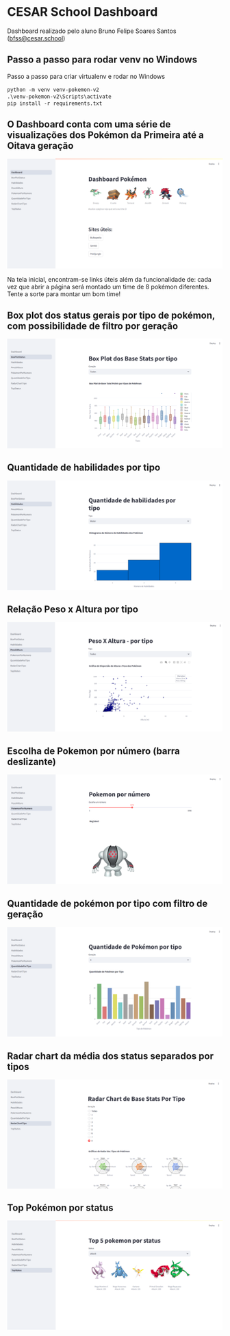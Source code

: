 # CESAR School Dashboard

Dashboard realizado pelo aluno Bruno Felipe Soares Santos (bfss@cesar.school)

## Passo a passo para rodar venv no Windows

Passo a passo para criar virtualenv e rodar no Windows
``` 
python -m venv venv-pokemon-v2
.\venv-pokemon-v2\Scripts\activate
pip install -r requirements.txt
```

## O Dashboard conta com uma série de visualizações dos Pokémon da Primeira até a Oitava geração
![Tela Inicial](img/pagina_inicial.png)

Na tela inicial, encontram-se links úteis além da funcionalidade de: cada vez que abrir a página será montado um time de 8 pokémon diferentes. Tente a sorte para montar um bom time!

## Box plot dos status gerais por tipo de pokémon, com possibilidade de filtro por geração
![Box Plot Status](img/box_plot.png)

## Quantidade de habilidades por tipo
![Habilidades por tipo](img/habilidades.png)

## Relação Peso x Altura por tipo
![Habilidades por tipo](img/peso_altura.png)

## Escolha de Pokemon por número (barra deslizante)
![Habilidades por tipo](img/print_pokemon_numero.png)

## Quantidade de pokémon por tipo com filtro de geração
![Habilidades por tipo](img/pokemon_por_tipo.png)

## Radar chart da média dos status separados por tipos
![Habilidades por tipo](img/radar_chart.png)

## Top Pokémon por status
![Habilidades por tipo](img/top_pokemon_status.png)

